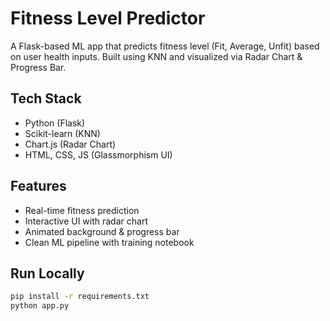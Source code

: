 #  Fitness Level Predictor

A Flask-based ML app that predicts fitness level (Fit, Average, Unfit) based on user health inputs. Built using KNN and visualized via Radar Chart & Progress Bar.

##  Tech Stack
- Python (Flask)
- Scikit-learn (KNN)
- Chart.js (Radar Chart)
- HTML, CSS, JS (Glassmorphism UI)

##  Features
- Real-time fitness prediction
- Interactive UI with radar chart
- Animated background & progress bar
- Clean ML pipeline with training notebook

##  Run Locally

```bash
pip install -r requirements.txt
python app.py
